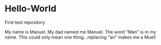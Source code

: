 # Hello-World
First test repository

My name is Manuel. My dad named me Manuel. The word "Man" is in my name. This could only mean one thing...replacing "an" makes me a Muel!
